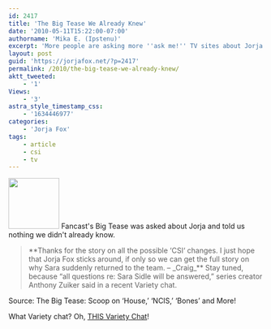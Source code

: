 ```yaml
---
id: 2417
title: 'The Big Tease We Already Knew'
date: '2010-05-11T15:22:00-07:00'
authorname: 'Mika E. (Ipstenu)'
excerpt: 'More people are asking more ''ask me!'' TV sites about Jorja coming back next season. I see that as a good thing!'
layout: post
guid: 'https://jorjafox.net/?p=2417'
permalink: /2010/the-big-tease-we-already-knew/
aktt_tweeted:
    - '1'
Views:
    - '3'
astra_style_timestamp_css:
    - '1634446977'
categories:
    - 'Jorja Fox'
tags:
    - article
    - csi
    - tv
---
```


<img src="//static.jorjafox.net/wordpress/2010/05/s11-evidence-100x100.jpg" alt="" title="s11-evidence" width="100" height="100" class="alignleft size-thumbnail wp-image-2419" /> Fancast's Big Tease was asked about Jorja and told us nothing we didn't already know.

<blockquote>**Thanks for the story on all the possible ‘CSI‘ changes. I just hope that Jorja Fox sticks around, if only so we can get the full story on why Sara suddenly returned to the team. – _Craig_**
Stay tuned, because “all questions re: Sara Sidle will be answered,” series creator Anthony Zuiker said in a recent Variety chat.</blockquote>

Source: The Big Tease: Scoop on ‘House,’ ‘NCIS,’ ‘Bones’ and More!

What Variety chat?  Oh, <a href="https://jorjafox.net/wiki/Variety_(29_April_2010)">THIS Variety Chat</a>!
